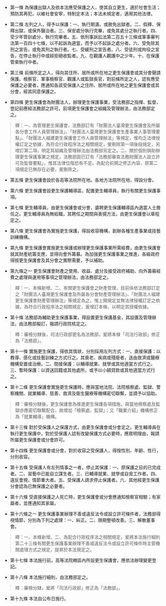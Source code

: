 * 第一條 為保護出獄人及依本法應受保護之人，使其自立更生，適於社會生活；預防其再犯，以維社會安寧，特制定本法；本法未規定者，適用其他法律。

* 第二條 左列之人，得予以保護：一、執行期滿，或赦免出獄者。二、假釋、保釋出獄，或保外醫治者。三、保安處分執行完畢，或免其處分之執行者。四、受少年管訓處分，執行完畢者。五、依刑事訴訟法第二百五十三條或軍事審判法第一百四十七條，以不起訴為適當，而予以不起訴之處分者。六、受免除其刑之宣告，或免其刑之執行者。七、受緩刑之宣告者。八、受徒刑或拘役之宣告，在停止執行中或經拒絕收監者。九、在觀護人觀護中之少年。十、在保護管束執行中者。

* 第三條 前條所定之人，得向其住所、居所或所在地之更生保護會或其分會聲請保護。檢察官、軍事檢察官、觀護人或監獄長官，對前條所定之人，認有應受保護之必要者，應通知各該受保護人之住所、居所或所在地之更生保護會或其分會，經其同意保護之。

* 第四條 更生保護會為財團法人，辦理更生保護事業，受法務部之指揮、監督，登記前應經法務部之許可。前項更生保護會之組織及管理辦法，由法務部定之。

> 釋：一、為管理更生保護會，法務部訂有「財團法人臺灣更生保護會及所屬各分會工作人員管理辦法」、「財團法人臺灣更生保護會生產事業人事管理要點」、「財團法人福建更生保護會工作人員管理辦法」等規定，惟均乏法律授權訂定之依據，為符合行政程序法之相關規定，爰刪除第一項後段規定，另增訂第二項，明定其組織及管理辦法由法務部另定之。二、關於個別捐助辦理更生保護事業之規定，法務部固已訂有「法務部審查法務財團法人設立許可及監督要點」，惟其法律位階恐有不足。為配合前開之修正內容，原第二項規定已無存在必要，爰刪除之。

* 第五條 更生保護會設於各高等法院所在地。各地方法院所在地，得設分會。

* 第六條 更生保護會設更生保護輔導區，配置更生輔導員，執行有關更生保護事項。

* 第七條 更生輔導員，由更生保護會或分會，遴聘更生保護輔導區內適當人士擔任之。更生輔導員為無給職，其聘任之期間與表揚方法，由更生保護會以章程定之。

* 第八條 更生保護會為實施更生保護，得設收容機構，創辦各種生產事業或技藝訓練機構。

* 第九條 更生保護會實施更生保護或辦理更生保護事業所需經費，由更生保護會就其財產統籌支應，並得向會外籌募。為加強更生保護事業之推進，各級政府得按更生保護會及其分會之實際需要，予以補助。

* 第九條之一 更生保護會財產之使用、收益、處分及接受政府補助、向外籌募經費之處理與運用等事項之管理辦法，由法務部定之。

> 釋：一、本條新增。二、有關更生保護會之財產管理，目前係依法務部訂定之「財團法人臺灣更生保護會及所屬各分會財產管理辦法」、「財團法人福建更生保護會財產管理辦法」等規定為之，惟上開規定並無法律授權訂定之依據，為符合行政程序法之相關規定，爰增訂本條，以明定其授權依據。

* 第十條 法務部為輔助更生保護事業，得設置更生保護基金，其設置及管理辦法，由法務部擬訂，報請行政院核定之。

> 釋：審檢分隸後，司法行政部更名為法務部，爰將本條「司法行政部」修正為「法務部」。

* 第十一條 實施更生保護，得依其情狀，分別採用左列方式：一、直接保護：以教導、感化或技藝訓練之方式行之。其衰老、疾病或殘廢者，送由救濟或醫療機構安置或治療。二、間接保護：以輔導就業、就學或其他適當方式行之。三、暫時保護：以資送回籍或其他處所，或予以小額貸款或其他適當方式行之。

* 第十二條 更生保護會實施更生保護時，應與當地法院、法院檢察處、監獄、警察機關、就業輔導、慈善、救濟及衛生醫療等機構密切聯繫，並請予以協助。

> 釋：審檢分隸後，更生保護會為推進更生保護各項措施，與當地檢察處及監獄亦應密切聯繫配合，故增加「檢察處、監獄」；又「職業介紹」機構修正為「就業輔導」機構。

* 第十三條 對於受保護人之保護方式，由更生保護會或分會定之。更生輔導員在執行更生保護中，對於受保護人認有改變保護方式必要時，應敘明理由，報請所屬更生保護會或分會許可。

* 第十四條 更生保護會或分會，對於收容之受保護人，得按性別、年齡、性行，分別收容。

* 第十五條 受保護人有左列情事之一者，停止其保護：一、原保護之目的已完成者。二、習藝中已能自立謀生者。三、已輔導就業、就學或自覓工作者。四、違反會規，情節重大者。五、受保護人請求停止保護者。六、其他經更生保護分會認為已無保護之必要者。

* 第十六條 受直接保護之人死亡時，更生保護會或分會應通知檢察官相驗；有家屬者，並應通知其家屬。

* 第十六條之一 更生保護事業辦理不善或違反法令或設立許可條件者，法務部得視情節，分別為下列之處理：一、糾正。二、限期整頓改善。三、解散董事會。

> 釋：一、本條新增。二、為配合行政程序法之相關規定，爰將本法施行細則第二十三條有關更生保護事業辦理不善或違反法令或設立許可條件時主管機關處理方式之規定，提昇於本法規定之。

* 第十七條 本法施行前，高等法院轄區內所設更生保護會，應依法辦理變更登記。

* 第十八條 本法施行細則，由法務部定之。

> 釋：審檢分隸，爰將「司法行政部」修正為「法務部」。

* 第十九條 本法自公布日施行。

